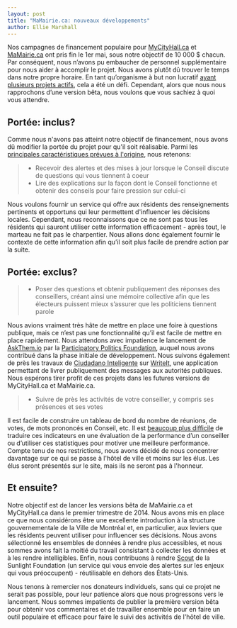 ```yaml
---
layout: post
title: "MaMairie.ca: nouveaux développements"
author: Ellie Marshall
---
```

Nos campagnes de financement populaire pour [MyCityHall.ca](http://www.indiegogo.com/projects/mycityhall-ca-toronto/x/1598726) et [MaMairie.ca](http://www.indiegogo.com/projects/mamairie-ca-montreal/x/1598726) ont pris fin le 1er mai, sous notre objectif de 10 000 $ chacun. Par conséquent, nous n’avons pu embaucher de personnel supplémentaire pour nous aider à accomplir le projet. Nous avons plutôt dû trouver le temps dans notre propre horaire. En tant qu’organisme à but non lucratif [ayant plusieurs projets actifs](http://nordouvert.ca/projets), cela a été un défi. Cependant, alors que nous nous rapprochons d’une version bêta, nous voulons que vous sachiez à quoi vous attendre.


## Portée: inclus?

Comme nous n'avons pas atteint notre objectif de financement, nous avons dû modifier la portée du projet pour qu'il soit réalisable. Parmi les [principales caractéristiques prévues à l'origine](http://blogue.nordouvert.ca/2013/02/08/presentation-de-mamairie/), nous retenons:

> * Recevoir des alertes et des mises à jour lorsque le Conseil discute de questions qui vous tiennent à coeur
> * Lire des explications sur la façon dont le Conseil fonctionne et obtenir des conseils pour faire pression sur celui-ci

Nous voulons fournir un service qui offre aux résidents des renseignements pertinents et opportuns qui leur permettent d'influencer les décisions locales. Cependant, nous reconnaissons que ce ne sont pas tous les résidents qui sauront utiliser cette information efficacement - après tout, le marteau ne fait pas le charpentier. Nous allons donc également fournir le contexte de cette information afin qu’il soit plus facile de prendre action par la suite.

## Portée: exclus?

> * Poser des questions et obtenir publiquement des réponses des conseillers, créant ainsi une mémoire collective afin que les électeurs puissent mieux s’assurer que les politiciens tiennent parole

Nous avions vraiment très hâte de mettre en place une foire à questions publique, mais ce n’est pas une fonctionnalité qu’il est facile de mettre en place rapidement. Nous attendons avec impatience le lancement de [AskThem.io](http://askthem.io/) par la [Participatory Politics Foundation](http://www.participatorypolitics.org/), auquel nous avons contribué dans la phase initiale de développement. Nous suivons également de près les travaux de [Ciudadano Inteligente](http://www.ciudadanointeligente.org/?lang=en) sur [WriteIt](https://github.com/ciudadanointeligente/write-it), une application permettant de livrer publiquement des messages aux autorités publiques. Nous espérons tirer profit de ces projets dans les futures versions de MyCityHall.ca et MaMairie.ca.


> * Suivre de près les activités de votre conseiller, y compris ses présences et ses votes

Il est facile de construire un tableau de bord du nombre de réunions, de votes, de mots prononcés en Conseil, etc. Il est [beaucoup plus difficile](http://matthewandrews.typepad.com/mattandrews/2013/05/good-or-good-looking-governance-that-is-the-question.html) de traduire ces indicateurs en une évaluation de la performance d’un conseiller ou d’utiliser ces statistiques pour motiver une meilleure performance. Compte tenu de nos restrictions, nous avons décidé de nous concentrer davantage sur ce qui se passe à l'hôtel de ville et moins sur les élus. Les élus seront présentés sur le site, mais ils ne seront pas à l'honneur.


## Et ensuite?


Notre objectif est de lancer les versions bêta de MaMairie.ca et MyCityHall.ca dans le premier trimestre de 2014. Nous avons mis en place ce que nous considérons être une excellente introduction à la structure gouvernementale de la Ville de Montréal et, en particulier, aux leviers que les résidents peuvent utiliser pour influencer ses décisions. Nous avons sélectionné les ensembles de données à rendre plus accessibles, et nous sommes avons fait la moitié du travail consistant à collecter les données et à les rendre intelligibles. Enfin, nous contribuons à rendre [Scout](https://scout.sunlightfoundation.com/) de la Sunlight Foundation (un service qui vous envoie des alertes sur les enjeux qui vous préoccupent) - réutilisable en dehors des États-Unis.

Nous tenons à remercier nos donateurs individuels, sans qui ce projet ne serait pas possible, pour leur patience alors que nous progressons vers le lancement. Nous sommes impatients de publier la première version bêta pour obtenir vos commentaires et de travailler ensemble pour en faire un outil populaire et efficace pour faire le suivi des activités de l'hôtel de ville.
